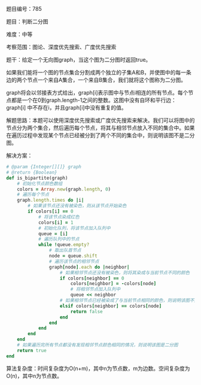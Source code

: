 题目编号：785

题目：判断二分图

难度：中等

考察范围：图论、深度优先搜索、广度优先搜索

题干：给定一个无向图graph，当这个图为二分图时返回true。

如果我们能将一个图的节点集合分割成两个独立的子集A和B，并使图中的每一条边的两个节点一个来自A集合，一个来自B集合，我们就将这个图称为二分图。

graph将会以邻接表方式给出，graph[i]表示图中与节点i相连的所有节点。每个节点都是一个在0到graph.length-1之间的整数。这图中没有自环和平行边：graph[i] 中不存在i，并且graph[i]中没有重复的值。

解题思路：本题可以使用深度优先搜索或广度优先搜索来解决。我们可以将图中的节点分为两个集合，然后遍历每个节点，将其与相邻节点放入不同的集合中。如果在遍历过程中发现某个节点已经被分到了两个不同的集合中，则说明该图不是二分图。

解决方案：

```ruby
# @param {Integer[][]} graph
# @return {Boolean}
def is_bipartite(graph)
    # 初始化节点颜色数组
    colors = Array.new(graph.length, 0)
    # 遍历每个节点
    graph.length.times do |i|
        # 如果该节点还没有被染色，则从该节点开始染色
        if colors[i] == 0
            # 将该节点染成红色
            colors[i] = 1
            # 初始化队列，将该节点加入队列中
            queue = [i]
            # 遍历队列中的节点
            while !queue.empty?
                # 取出队首节点
                node = queue.shift
                # 遍历该节点的相邻节点
                graph[node].each do |neighbor|
                    # 如果相邻节点还没有被染色，则将其染成与当前节点不同的颜色
                    if colors[neighbor] == 0
                        colors[neighbor] = -colors[node]
                        # 将相邻节点加入队列中
                        queue << neighbor
                    # 如果相邻节点已经被染成了与当前节点相同的颜色，则说明该图不是二分图
                    elsif colors[neighbor] == colors[node]
                        return false
                    end
                end
            end
        end
    end
    # 如果遍历完所有节点都没有发现相邻节点颜色相同的情况，则说明该图是二分图
    return true
end
```

算法复杂度：时间复杂度为O(n+m)，其中n为节点数，m为边数。空间复杂度为O(n)，其中n为节点数。